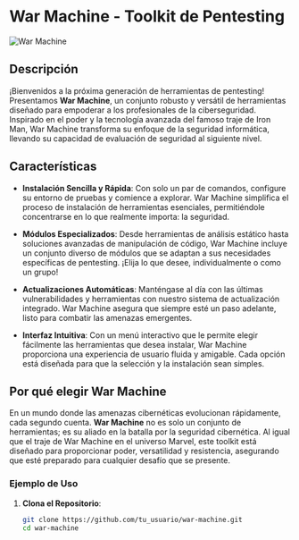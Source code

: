 # War Machine - Toolkit de Pentesting

![War Machine](https://images.bigbadtoystore.com/images/p/full/2023/08/6644a6cc-4f2f-4a67-a84a-f45753fb5650.jpg)

## Descripción
¡Bienvenidos a la próxima generación de herramientas de pentesting! Presentamos **War Machine**, un conjunto robusto y versátil de herramientas diseñado para empoderar a los profesionales de la ciberseguridad. Inspirado en el poder y la tecnología avanzada del famoso traje de Iron Man, War Machine transforma su enfoque de la seguridad informática, llevando su capacidad de evaluación de seguridad al siguiente nivel.

## Características
- **Instalación Sencilla y Rápida**: Con solo un par de comandos, configure su entorno de pruebas y comience a explorar. War Machine simplifica el proceso de instalación de herramientas esenciales, permitiéndole concentrarse en lo que realmente importa: la seguridad.
  
- **Módulos Especializados**: Desde herramientas de análisis estático hasta soluciones avanzadas de manipulación de código, War Machine incluye un conjunto diverso de módulos que se adaptan a sus necesidades específicas de pentesting. ¡Elija lo que desee, individualmente o como un grupo!

- **Actualizaciones Automáticas**: Manténgase al día con las últimas vulnerabilidades y herramientas con nuestro sistema de actualización integrado. War Machine asegura que siempre esté un paso adelante, listo para combatir las amenazas emergentes.

- **Interfaz Intuitiva**: Con un menú interactivo que le permite elegir fácilmente las herramientas que desea instalar, War Machine proporciona una experiencia de usuario fluida y amigable. Cada opción está diseñada para que la selección y la instalación sean simples.

## Por qué elegir War Machine
En un mundo donde las amenazas cibernéticas evolucionan rápidamente, cada segundo cuenta. **War Machine** no es solo un conjunto de herramientas; es su aliado en la batalla por la seguridad cibernética. Al igual que el traje de War Machine en el universo Marvel, este toolkit está diseñado para proporcionar poder, versatilidad y resistencia, asegurando que esté preparado para cualquier desafío que se presente.

### Ejemplo de Uso
1. **Clona el Repositorio**:
   ```bash
   git clone https://github.com/tu_usuario/war-machine.git
   cd war-machine



